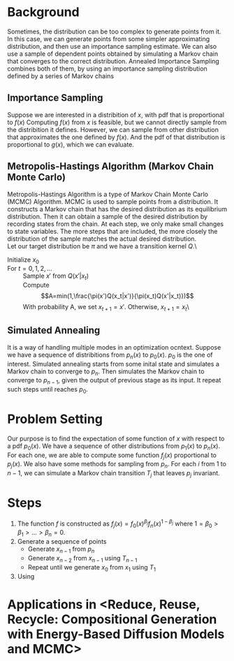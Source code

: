 # Background
Sometimes, the distribution can be too complex to generate points from it. In this case, we can generate points from some simpler approximating distribution, and then use an 
importance sampling estimate. We can also use a sample of dependent points obtained by simulating a Markov chain that converges to the correct distribution. Annealed Importance 
Sampling combines both of them, by using an importance sampling distribution defined by a series of Markov chains
## Importance Sampling
Suppose we are interested in a distribition of $x$, with pdf that is proportional to $f(x)$ Computing $f(x)$ from $x$ is feasible, but we cannot directly sample from the distribition
 it defines. However, we can sample from other distribution that approximates the one defined by $f(x)$. And the pdf of that distribution is proportional to $g(x)$, which we can evaluate.
## Metropolis-Hastings Algorithm (Markov Chain Monte Carlo)
Metropolis-Hastings Algorithm is a type of Markov Chain Monte Carlo (MCMC) Algorithm. MCMC is used to sample points from a distribution. It constructs a Markov chain that has the desired distribution as its equilibrium distribution. Then it can obtain a sample of the desired distribution by recording states from the chain. At each step, we only make small changes to state variables. The more steps that are included, the more closely the distribution of the sample matches the actual desired distribution.\
Let our target distribution be $\pi$ and we have a transition kernel $Q$.\

Initialize $x_0$\
For $t=0,1,2,...$\
$\qquad$ Sample $x'$ from $Q(x'|x_t)$\
$\qquad$ Compute\
$$A=min(1,\frac{\pi(x')Q(x_t|x')}{\pi(x_t)Q(x'|x_t)})$$
$\qquad$ With probability A, we set $x_{t+1}=x'$. Otherwise, $x_{t+1}=x_t$\

## Simulated Annealing
It is a way of handling multiple modes in an optimization ocntext. Suppose we have a sequence of distribitions from $p_n(x)$ to $p_0(x)$. $p_0$ is the one of interest. Simulated annealing starts from some inital state and simulates a Markov chain to converge to $p_n$. Then simulates the Markov chain to converge to $p_{n-1}$, given the output of previous stage as its input. It repeat such steps until reaches $p_0$.
# Problem Setting
Our purpose is to find the expectation of some function of $x$ with respect to a pdf $p_0(x)$. We have a sequence of other distributions from $p_1(x)$ to $p_n(x)$. For each one, we are able to compute some function $f_j(x)$ proportional to $p_j(x)$. We also have some methods for sampling from $p_n$. For each $i$ from 1 to $n-1$, we can simulate a Markov chain transition $T_j$ that leaves $p_j$ invariant.
# Steps
1. The function $f$ is constructed as $f_j(x)=f_0(x)^{\beta_j}f_n(x)^{1-\beta_j}$ where $1=\beta_0>\beta_1>...>\beta_n=0$.
2. Generate a sequence of points
   - Generate $x_{n-1}$ from $p_n$
   - Generate $x_{n-2}$ from $x_{n-1}$ using $T_{n-1}$
   - Repeat until we generate $x_0$ from $x_1$ using $T_1$
3. Using
# Applications in <Reduce, Reuse, Recycle: Compositional Generation with Energy-Based Diffusion Models and MCMC>
